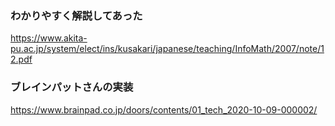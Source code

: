 ### わかりやすく解説してあった
https://www.akita-pu.ac.jp/system/elect/ins/kusakari/japanese/teaching/InfoMath/2007/note/12.pdf
### ブレインパットさんの実装
https://www.brainpad.co.jp/doors/contents/01_tech_2020-10-09-000002/
